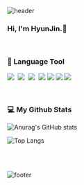 ![header](https://capsule-render.vercel.app/api?type=wave&color=0:8cb369,100:f4e285&height=300&section=header&text=HYUNJIN&animation=twinkling&fontSize=45&fontColor=ffffff&fontAlign=85&fontAlignY=40)
<p>
<h3 align="left">Hi, I'm HyunJin.👋</h3>
<br>
<h3 align="left">📖 Language Tool</h3>
<p align="left">
  <img src="https://img.shields.io/badge/Java-007396?style=flat-square&logo=Java&logoColor=white"/></a>&nbsp
  <img src="https://img.shields.io/badge/Javascript-ffb13b?style=flat-square&logo=javascript&logoColor=white"/></a>&nbsp 
  <img src="https://img.shields.io/badge/C++-00599C?style=flat-square&logo=C%2B%2B&logoColor=white"/></a>&nbsp
  <img src="https://img.shields.io/badge/HTML-E34F26?style=flat-square&logo=HTML5&logoColor=white"/>
  <img src="https://img.shields.io/badge/Oracle-F80000?style=flat-square&logo=Oracle&logoColor=white"/>
  <img src="https://img.shields.io/badge/Eclipse IDE-2C2255?style=flat-square&logo=Eclipse IDE&logoColor=white"/>
  <img src="https://img.shields.io/badge/Apache Tomcat-F8DC75?style=flat-square&logo=Apache Tomcat&logoColor=white"/>
  <br>
</p>
<br>
<h3 align="left">💻 My Github Stats</h3>
<p align="left">
  
![Anurag's GitHub stats](https://github-readme-stats.vercel.app/api?username=khyunjin&show_icons=true&theme=gruvbox&bg_color=white)

![Top Langs](https://github-readme-stats.vercel.app/api/top-langs/?username=khyunjin&theme=gruvbox&bg_color=white&hide=css&card_width=495)
    <br>
</p>
<br>
<br>


![footer](https://capsule-render.vercel.app/api?type=wave&color=0:8cb369,100:f4e285&height=200&section=footer)

